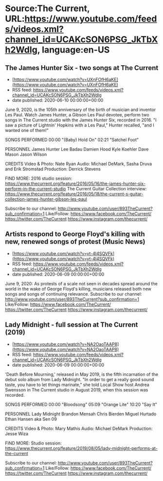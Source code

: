 # Source:The Current, URL:https://www.youtube.com/feeds/videos.xml?channel_id=UCAKcSON6PSG_JkTbXh2WdIg, language:en-US

## The James Hunter Six - two songs at The Current
 - [https://www.youtube.com/watch?v=UXnFOfH6aKE](https://www.youtube.com/watch?v=UXnFOfH6aKE)
 - RSS feed: https://www.youtube.com/feeds/videos.xml?channel_id=UCAKcSON6PSG_JkTbXh2WdIg
 - date published: 2020-06-10 00:00:00+00:00

June 9, 2020, is the 105th anniversary of the birth of musician and inventor Les Paul. Watch James Hunter, a Gibson Les Paul devotee, perform two songs in The Current studio with the James Hunter Six, recorded in 2016. "I saw a picture of Lightnin' Hopkins with a Les Paul," Hunter recalled, "and I wanted one of them!"

SONGS PERFORMED
00:00 "(Baby) Hold On"
02:21 "Satchel Foot"

PERSONNEL
James Hunter
Lee Badau
Damien Hood
Kyle Koehler
Dave Mason
Jason Wilson

CREDITS
Video & Photo: Nate Ryan
Audio: Michael DeMark, Sasha Druva and Erik Stromstad
Production: Derrick Stevens

FIND MORE:
2016 studio session:
https://www.thecurrent.org/feature/2016/05/16/the-james-hunter-six-perform-in-the-current-studio
The Current Guitar Collection interview: https://www.thecurrent.org/feature/2016/05/18/the-current-s-guitar-collection-james-hunter-gibson-les-paul

Subscribe to our channel:
http://www.youtube.com/user/893TheCurrent?sub_confirmation=1
Like/Follow:
https://www.facebook.com/TheCurrent/
https://twitter.com/TheCurrent
https://www.instagram.com/thecurrent/

## Artists respond to George Floyd's killing with new, renewed songs of protest (Music News)
 - [https://www.youtube.com/watch?v=yt-4I4SQVFk](https://www.youtube.com/watch?v=yt-4I4SQVFk)
 - RSS feed: https://www.youtube.com/feeds/videos.xml?channel_id=UCAKcSON6PSG_JkTbXh2WdIg
 - date published: 2020-06-09 00:00:00+00:00

June 9, 2020: As protests of a scale not seen in decades spread around the world in the wake of George Floyd's killing, musicians released both new songs and songs of continuing relevance.
Subscribe to our channel:
http://www.youtube.com/user/893TheCurrent?sub_confirmation=1
Like/Follow:
https://www.facebook.com/TheCurrent/
https://twitter.com/TheCurrent
https://www.instagram.com/thecurrent/

## Lady Midnight - full session at The Current (2019)
 - [https://www.youtube.com/watch?v=NA2OaoTAAP8](https://www.youtube.com/watch?v=NA2OaoTAAP8)
 - RSS feed: https://www.youtube.com/feeds/videos.xml?channel_id=UCAKcSON6PSG_JkTbXh2WdIg
 - date published: 2020-06-09 00:00:00+00:00

'Death Before Mourning,' released in May 2019, is the fifth incarnation of the debut solo album from Lady Midnight. "In order to get a really good sound taste, you have to let things marinate," she told Local Show host Andrea Swensson in The Current studio in August 2019, when this session was recorded.

SONGS PERFORMED
00:00 "Bloodsong"
05:09 "Orange Lite"
10:20 "Say It"

PERSONNEL
Lady Midnight
Brandon Mensah
Chris Bierden
Miguel Hurtado
Ethan Hansen aka Sen 09

CREDITS
Video & Photo: Mary Mathis
Audio: Michael DeMark
Production: Jesse Wiza

FIND MORE:
Studio session: https://www.thecurrent.org/feature/2019/08/05/lady-midnight-performs-at-the-current

Subscribe to our channel:
http://www.youtube.com/user/893TheCurrent?sub_confirmation=1
Like/Follow:
https://www.facebook.com/TheCurrent/
https://twitter.com/TheCurrent
https://www.instagram.com/thecurrent/

